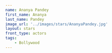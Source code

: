 ```yaml
---
name: Ananya Pandey
first_name: Ananya 
last_name: Pandey
image_url: '../images/stars/AnanyaPandey.jpg'
layout: stars
front_type: actors
tags: 
    - Bollywood
---
```

